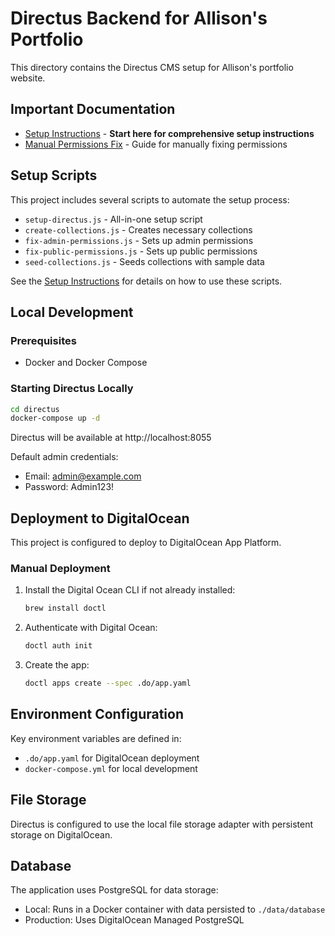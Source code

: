 # Directus Backend for Allison's Portfolio

This directory contains the Directus CMS setup for Allison's portfolio website.

## Important Documentation

- [Setup Instructions](./SETUP_INSTRUCTIONS.md) - **Start here for comprehensive setup instructions**
- [Manual Permissions Fix](../MANUAL_PERMISSIONS_FIX.md) - Guide for manually fixing permissions

## Setup Scripts

This project includes several scripts to automate the setup process:

- `setup-directus.js` - All-in-one setup script
- `create-collections.js` - Creates necessary collections
- `fix-admin-permissions.js` - Sets up admin permissions
- `fix-public-permissions.js` - Sets up public permissions
- `seed-collections.js` - Seeds collections with sample data

See the [Setup Instructions](./SETUP_INSTRUCTIONS.md) for details on how to use these scripts.

## Local Development

### Prerequisites
- Docker and Docker Compose

### Starting Directus Locally

```bash
cd directus
docker-compose up -d
```

Directus will be available at http://localhost:8055

Default admin credentials:
- Email: admin@example.com
- Password: Admin123!

## Deployment to DigitalOcean

This project is configured to deploy to DigitalOcean App Platform.

### Manual Deployment

1. Install the Digital Ocean CLI if not already installed:
   ```bash
   brew install doctl
   ```

2. Authenticate with Digital Ocean:
   ```bash
   doctl auth init
   ```

3. Create the app:
   ```bash
   doctl apps create --spec .do/app.yaml
   ```

## Environment Configuration

Key environment variables are defined in:
- `.do/app.yaml` for DigitalOcean deployment
- `docker-compose.yml` for local development

## File Storage

Directus is configured to use the local file storage adapter with persistent storage on DigitalOcean.

## Database

The application uses PostgreSQL for data storage:
- Local: Runs in a Docker container with data persisted to `./data/database`
- Production: Uses DigitalOcean Managed PostgreSQL 